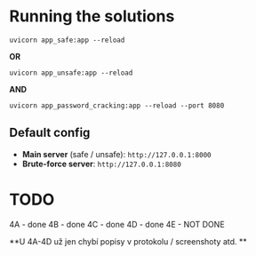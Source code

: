# Running the solutions

```
uvicorn app_safe:app --reload
```

**OR**

```
uvicorn app_unsafe:app --reload
```

**AND**

```
uvicorn app_password_cracking:app --reload --port 8080
```

## Default config

- **Main server** (safe / unsafe): `http://127.0.0.1:8000`
- **Brute-force server**: `http://127.0.0.1:8080`

# TODO

4A - done
4B - done
4C - done
4D - done
4E - NOT DONE

**U 4A-4D už jen chybí popisy v protokolu / screenshoty atd. **
